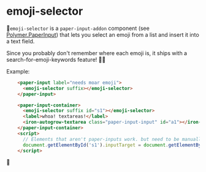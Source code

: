 # emoji-selector

👋`emoji-selector` is a `paper-input-addon` component (see [Polymer.PaperInput](https://github.com/polymerelements/paper-input))
that lets you select an emoji from a list and insert it into a text field.

Since you probably don't remember where each emoji is, it ships with a search-for-emoji-keywords feature! 🚀🎉

Example:
```html
    <paper-input label="needs moar emoji">
      <emoji-selector suffix></emoji-selector>
    </paper-input>

    <paper-input-container>
      <emoji-selector suffix id="s1"></emoji-selector>
      <label>whoa! textareas!</label>
      <iron-autogrow-textarea class="paper-input-input" id="a1"></iron-autogrow-textarea>
    </paper-input-container>
    <script>
      // Elements that aren't paper-inputs work. but need to be manually wired up.
      document.getElementById('s1').inputTarget = document.getElementById('a1');
    </script>

```
💖
